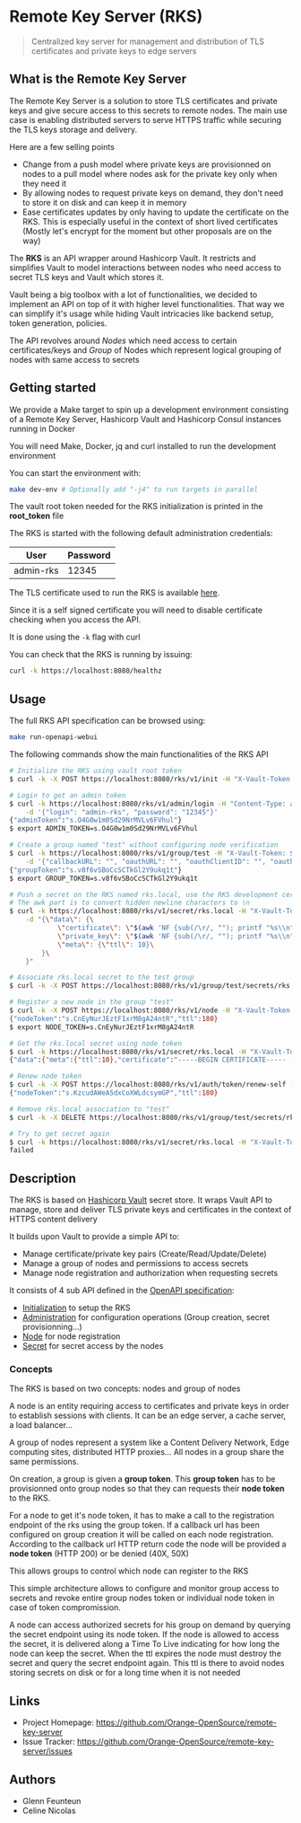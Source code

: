 # Remote Key Server (RKS)
> Centralized key server for management and distribution of TLS certificates and private keys to edge servers

## What is the Remote Key Server
The Remote Key Server is a solution to store TLS certificates and private keys and give secure access to this secrets to remote nodes. 
The main use case is enabling distributed servers to serve HTTPS traffic while securing the TLS keys storage and delivery.

Here are a few selling points
- Change from a push model where private keys are provisionned on nodes to a pull model where nodes ask for the private key only when they need it
- By allowing nodes to request private keys on demand, they don't need to store it on disk and can keep it in memory
- Ease certificates updates by only having to update the certificate on the RKS. This is especially useful in the context of short lived certificates (Mostly let's encrypt for the moment but other proposals are on the way)

The **RKS** is an API wrapper around Hashicorp Vault. 
It restricts and simplifies Vault to model interactions between nodes who need access to secret TLS keys and Vault which stores it.

Vault being a big toolbox with a lot of functionalities, we decided to implement an API on top of it with higher level functionalities. 
That way we can simplify it's usage while hiding Vault intricacies like backend setup, token generation, policies.

The API revolves around *Nodes* which need access to certain certificates/keys and *Group* of Nodes which represent logical grouping of nodes with same access to secrets

## Getting started
We provide a Make target to spin up a development environment consisting of a Remote Key Server, Hashicorp Vault and Hashicorp Consul instances running in Docker

You will need Make, Docker, jq and curl installed to run the development environment

You can start the environment with:
```bash
make dev-env # Optionally add "-j4" to run targets in parallel
```
The vault root token needed for the RKS initialization is printed in the **root\_token** file

The RKS is started with the following default administration credentials: 

| User | Password |
| ------ | ------ |
| admin-rks | 12345 |

The TLS certificate used to run the RKS is available [here](./certs).

Since it is a self signed certificate you will need to disable certificate checking when you access the API.

It is done using the `-k` flag with curl

You can check that the RKS is running by issuing:
```bash
curl -k https://localhost:8080/healthz
```

## Usage
The full RKS API specification can be browsed using:
```bash
make run-openapi-webui
```

The following commands show the main functionalities of the RKS API
```bash
# Initialize the RKS using vault root token
$ curl -k -X POST https://localhost:8080/rks/v1/init -H "X-Vault-Token: $(cat root_token)" -H "Content-Type: application/json"

# Login to get an admin token
$ curl -k https://localhost:8080/rks/v1/admin/login -H "Content-Type: application/json" \
    -d '{"login": "admin-rks", "password": "12345"}'
{"adminToken":"s.O4G0w1m0Sd29NrMVLv6FVhul"}
$ export ADMIN_TOKEN=s.O4G0w1m0Sd29NrMVLv6FVhul

# Create a group named "test" without configuring node verification
$ curl -k https://localhost:8080/rks/v1/group/test -H "X-Vault-Token: $ADMIN_TOKEN" -H "Content-Type: application/json" \
    -d '{"callbackURL": "", "oauthURL": "", "oauthClientID": "", "oauthClientSecret": ""}'
{"groupToken":"s.v8f6vSBoCcSCTkGl2Y9ukq1t"}
$ export GROUP_TOKEN=s.v8f6vSBoCcSCTkGl2Y9ukq1t

# Push a secret on the RKS named rks.local, use the RKS development certificate + private key
# The awk part is to convert hidden newline characters to \n
$ curl -k https://localhost:8080/rks/v1/secret/rks.local -H "X-Vault-Token: $ADMIN_TOKEN" -H "Content-Type: application/json" \
    -d "{\"data\": {\
            \"certificate\": \"$(awk 'NF {sub(/\r/, ""); printf "%s\\n",$0;}' ./certs/rks.local.pem)\",\
            \"private_key\": \"$(awk 'NF {sub(/\r/, ""); printf "%s\\n",$0;}' ./certs/rks.local.key)\",\
            \"meta\": {\"ttl\": 10}\
        }\
    }"

# Associate rks.local secret to the test group
$ curl -k -X POST https://localhost:8080/rks/v1/group/test/secrets/rks.local -H "X-Vault-Token: $ADMIN_TOKEN" -H "Content-Type: application/json"

# Register a new node in the group "test"
$ curl -k -X POST https://localhost:8080/rks/v1/node -H "X-Vault-Token: $GROUP_TOKEN" -H "Content-Type: application/json" -H "X-LCDN-nodeId: 1"
{"nodeToken":"s.CnEyNurJEztF1xrM8gA24ntR","ttl":180}
$ export NODE_TOKEN=s.CnEyNurJEztF1xrM8gA24ntR

# Get the rks.local secret using node token
$ curl -k https://localhost:8080/rks/v1/secret/rks.local -H "X-Vault-Token: $NODE_TOKEN"
{"data":{"meta":{"ttl":10},"certificate":"-----BEGIN CERTIFICATE----- [...]"}}

# Renew node token
$ curl -k -X POST https://localhost:8080/rks/v1/auth/token/renew-self -H "X-Vault-Token: $NODE_TOKEN" -H "Content-Type: application/json"
{"nodeToken":"s.KzcudAWeA5dxCoXWLdcsymGP","ttl":180}

# Remove rks.local association to "test"
$ curl -k -X DELETE https://localhost:8080/rks/v1/group/test/secrets/rks.local -H "X-Vault-Token: $ADMIN_TOKEN"

# Try to get secret again
$ curl -k https://localhost:8080/rks/v1/secret/rks.local -H "X-Vault-Token: $NODE_TOKEN"
failed
```

## Description
The RKS is based on [Hashicorp Vault](https://github.com/hashicorp/vault) secret store. 
It wraps Vault API to manage, store and deliver TLS private keys and certificates in the context of HTTPS content delivery

It builds upon Vault to provide a simple API to:
- Manage certificate/private key pairs (Create/Read/Update/Delete)
- Manage a group of nodes and permissions to access secrets
- Manage node registration and authorization when requesting secrets

It consists of 4 sub API defined in the [OpenAPI specification](./rks-openapi.yaml):
- [Initialization](./api/initialize) to setup the RKS
- [Administration](./api/admin) for configuration operations (Group creation, secret provisionning...)
- [Node](./api/node) for node registration
- [Secret](./api/secret) for secret access by the nodes


### Concepts
The RKS is based on two concepts: nodes and group of nodes

A node is an entity requiring access to certificates and private keys in order to establish sessions with clients. 
It can be an edge server, a cache server, a load balancer...

A group of nodes represent a system like a Content Delivery Network, Edge computing sites, distributed HTTP proxies... 
All nodes in a group share the same permissions.

On creation, a group is given a **group token**. 
This **group token** has to be provisionned onto group nodes so that they can requests their **node token** to the RKS.

For a node to get it's node token, it has to make a call to the registration endpoint of the rks using the group token.
If a callback url has been configured on group creation it will be called on each node registration. 
According to the callback url HTTP return code the node will be provided a **node token** (HTTP 200) or be denied (40X, 50X)

This allows groups to control which node can register to the RKS

This simple architecture allows to configure and monitor group access to secrets and revoke entire group nodes token or individual node token in case of token compromission.

A node can access authorized secrets for his group on demand by querying the secret endpoint using its node token. 
If the node is allowed to access the secret, it is delivered along a Time To Live indicating for how long the node can keep the secret. 
When the ttl expires the node must destroy the secret and query the secret endpoint again. 
This ttl is there to avoid nodes storing secrets on disk or for a long time when it is not needed

## Links
- Project Homepage: https://github.com/Orange-OpenSource/remote-key-server
- Issue Tracker: https://github.com/Orange-OpenSource/remote-key-server/issues

## Authors
- Glenn Feunteun
- Celine Nicolas
